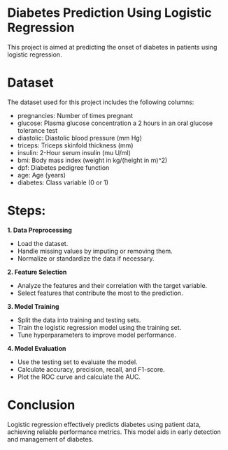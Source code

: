 # Diabetes Prediction Using Logistic Regression

This project is aimed at predicting the onset of diabetes in patients using logistic regression.

# Dataset

The dataset used for this project includes the following columns:
- pregnancies: Number of times pregnant
- glucose: Plasma glucose concentration a 2 hours in an oral glucose tolerance test
- diastolic: Diastolic blood pressure (mm Hg)
- triceps: Triceps skinfold thickness (mm)
- insulin: 2-Hour serum insulin (mu U/ml)
- bmi: Body mass index (weight in kg/(height in m)^2)
- dpf: Diabetes pedigree function
- age: Age (years)
- diabetes: Class variable (0 or 1)

# Steps:

**1. Data Preprocessing**
- Load the dataset.
- Handle missing values by imputing or removing them.
- Normalize or standardize the data if necessary.
  
**2. Feature Selection**
- Analyze the features and their correlation with the target variable.
- Select features that contribute the most to the prediction.
  
**3. Model Training**
- Split the data into training and testing sets.
- Train the logistic regression model using the training set.
- Tune hyperparameters to improve model performance.
  
**4. Model Evaluation**
- Use the testing set to evaluate the model.
- Calculate accuracy, precision, recall, and F1-score.
- Plot the ROC curve and calculate the AUC.

# Conclusion

Logistic regression effectively predicts diabetes using patient data, achieving reliable performance metrics. This model aids in early detection and management of diabetes.

